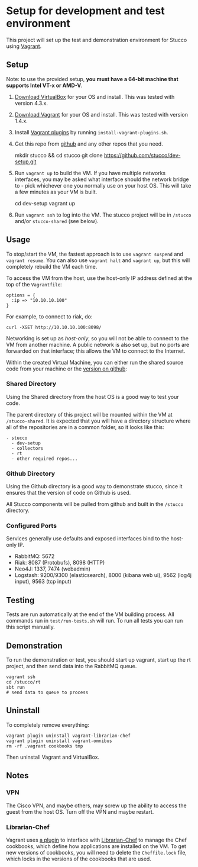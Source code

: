 # Setup for development and test environment

This project will set up the test and demonstration environment for Stucco using [Vagrant](http://www.vagrantup.com/). 

## Setup

Note: to use the provided setup, **you must have a 64-bit machine that supports Intel VT-x or AMD-V**.

1. [Download VirtualBox](https://www.virtualbox.org/wiki/Downloads) for your OS and install. This was tested with version 4.3.x.
2. [Download Vagrant](http://www.vagrantup.com/downloads.html) for your OS and install. This was tested with version 1.4.x.
3. Install [Vagrant plugins](http://docs.vagrantup.com/v2/plugins/index.html) by running `install-vagrant-plugins.sh`. 
4. Get this repo from [github](https://github.com/stucco/dev-setup) and any other repos that you need.

    mkdir stucco && cd stucco
    git clone https://github.com/stucco/dev-setup.git

5. Run `vagrant up` to build the VM. If you have multiple networks interfaces, you may be asked what interface should the network bridge to - pick whichever one you normally use on your host OS. This will take a few minutes as your VM is built.

    cd dev-setup
    vagrant up

6. Run `vagrant ssh` to log into the VM. The stucco project will be in `/stucco` and/or `stucco-shared` (see below).


## Usage

To stop/start the VM, the fastest approach is to use `vagrant suspend` and `vagrant resume`. You can also use `vagrant halt` and `vagrant up`, but this will completely rebuild the VM each time.

To access the VM from the host, use the  host-only IP address defined at the top of the `Vagrantfile`:

    options = {
      :ip => "10.10.10.100"
    }

For example, to connect to riak, do:

    curl -XGET http://10.10.10.100:8098/

Networking is set up as *host-only*, so you will not be able to connect to the VM from another machine. A public network is also set up, but no ports are forwarded on that interface; this allows the VM to connect to the Internet.

Within the created Virtual Machine, you can either run the shared source code from your machine or the [version on github](https://github.com/stucco):

### Shared Directory

Using the Shared directory from the host OS is a good way to test your code. 

The parent directory of this project will be mounted within the VM at `/stucco-shared`. It is expected that you will have a directory structure where all of the repositories are in a common folder, so it looks like this:

    - stucco
      - dev-setup
      - collectors
      - rt
      - other required repos...

###  Github Directory

Using the Github directory is a good way to demonstrate stucco, since it ensures that the version of code on Github is used.

All Stucco components will be pulled from github and built in the `/stucco` directory.

### Configured Ports

Services generally use defaults and exposed interfaces bind to the host-only IP.

* RabbitMQ: 5672
* Riak: 8087 (Protobufs), 8098 (HTTP)
* Neo4J: 1337, 7474 (webadmin)
* Logstash: 9200/9300 (elasticsearch), 8000 (kibana web ui), 9562 (log4j input), 9563 (tcp input)


## Testing

Tests are run automatically at the end of the VM building process. All commands run in `test/run-tests.sh` will run. To run all tests you can run this script manually.


## Demonstration

To run the demonstration or test, you should start up vagrant, start up the rt project, and then send data into the RabbitMQ queue.

    vagrant ssh
    cd /stucco/rt
    sbt run
    # send data to queue to process


## Uninstall

To completely remove everything:

    vagrant plugin uninstall vagrant-librarian-chef
    vagrant plugin uninstall vagrant-omnibus
    rm -rf .vagrant cookbooks tmp

Then uninstall Vagrant and VirtualBox.


## Notes

### VPN

The Cisco VPN, and maybe others, may screw up the ability to access the guest from the host OS. Turn off the VPN and maybe restart.

### Librarian-Chef

Vagrant uses [a plugin](https://github.com/jimmycuadra/vagrant-librarian-chef) to interface with [Librarian-Chef](https://github.com/applicationsonline/librarian-chef) to manage the Chef cookbooks, which define how applications are installed on the VM. To get new versions of cookbooks, you will need to delete the `Cheffile.lock` file, which locks in the versions of the cookbooks that are used.
